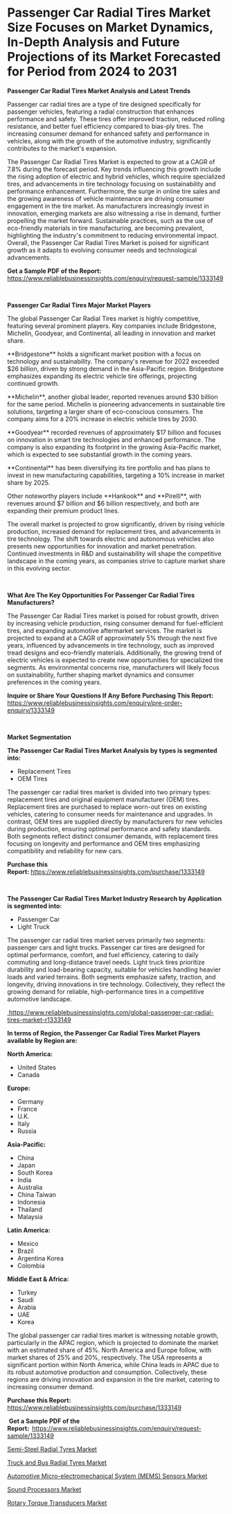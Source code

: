 <p><h1>Passenger Car Radial Tires Market Size Focuses on Market Dynamics, In-Depth Analysis and Future Projections of its Market Forecasted for Period from 2024 to 2031</h1></p><p><strong>Passenger Car Radial Tires Market Analysis and Latest Trends</strong></p>
<p><p>Passenger car radial tires are a type of tire designed specifically for passenger vehicles, featuring a radial construction that enhances performance and safety. These tires offer improved traction, reduced rolling resistance, and better fuel efficiency compared to bias-ply tires. The increasing consumer demand for enhanced safety and performance in vehicles, along with the growth of the automotive industry, significantly contributes to the market's expansion.</p><p>The Passenger Car Radial Tires Market is expected to grow at a CAGR of 7.8% during the forecast period. Key trends influencing this growth include the rising adoption of electric and hybrid vehicles, which require specialized tires, and advancements in tire technology focusing on sustainability and performance enhancement. Furthermore, the surge in online tire sales and the growing awareness of vehicle maintenance are driving consumer engagement in the tire market. As manufacturers increasingly invest in innovation, emerging markets are also witnessing a rise in demand, further propelling the market forward. Sustainable practices, such as the use of eco-friendly materials in tire manufacturing, are becoming prevalent, highlighting the industry's commitment to reducing environmental impact. Overall, the Passenger Car Radial Tires Market is poised for significant growth as it adapts to evolving consumer needs and technological advancements.</p></p>
<p><strong>Get a Sample PDF of the Report:&nbsp;</strong> <a href="https://www.reliablebusinessinsights.com/enquiry/request-sample/1333149?utm_campaign=112&utm_medium=2&utm_source=Github&utm_content=ia&utm_term=01102024&utm_id=passenger-car-radial-tires">https://www.reliablebusinessinsights.com/enquiry/request-sample/1333149</a></p>
<p>&nbsp;</p>
<p><strong>Passenger Car Radial Tires Major Market Players</strong></p>
<p><p>The global Passenger Car Radial Tires market is highly competitive, featuring several prominent players. Key companies include Bridgestone, Michelin, Goodyear, and Continental, all leading in innovation and market share.</p><p>**Bridgestone** holds a significant market position with a focus on technology and sustainability. The company's revenue for 2022 exceeded $26 billion, driven by strong demand in the Asia-Pacific region. Bridgestone emphasizes expanding its electric vehicle tire offerings, projecting continued growth.</p><p>**Michelin**, another global leader, reported revenues around $30 billion for the same period. Michelin is pioneering advancements in sustainable tire solutions, targeting a larger share of eco-conscious consumers. The company aims for a 20% increase in electric vehicle tires by 2030.</p><p>**Goodyear** recorded revenues of approximately $17 billion and focuses on innovation in smart tire technologies and enhanced performance. The company is also expanding its footprint in the growing Asia-Pacific market, which is expected to see substantial growth in the coming years.</p><p>**Continental** has been diversifying its tire portfolio and has plans to invest in new manufacturing capabilities, targeting a 10% increase in market share by 2025. </p><p>Other noteworthy players include **Hankook** and **Pirelli**, with revenues around $7 billion and $6 billion respectively, and both are expanding their premium product lines.</p><p>The overall market is projected to grow significantly, driven by rising vehicle production, increased demand for replacement tires, and advancements in tire technology. The shift towards electric and autonomous vehicles also presents new opportunities for innovation and market penetration. Continued investments in R&D and sustainability will shape the competitive landscape in the coming years, as companies strive to capture market share in this evolving sector.</p></p>
<p>&nbsp;</p>
<p><strong>What Are The Key Opportunities For Passenger Car Radial Tires Manufacturers?</strong></p>
<p><p>The Passenger Car Radial Tires market is poised for robust growth, driven by increasing vehicle production, rising consumer demand for fuel-efficient tires, and expanding automotive aftermarket services. The market is projected to expand at a CAGR of approximately 5% through the next five years, influenced by advancements in tire technology, such as improved tread designs and eco-friendly materials. Additionally, the growing trend of electric vehicles is expected to create new opportunities for specialized tire segments. As environmental concerns rise, manufacturers will likely focus on sustainability, further shaping market dynamics and consumer preferences in the coming years.</p></p>
<p><strong>Inquire or Share Your Questions If Any Before Purchasing This Report:</strong> <a href="https://www.reliablebusinessinsights.com/enquiry/pre-order-enquiry/1333149?utm_campaign=112&utm_medium=2&utm_source=Github&utm_content=ia&utm_term=01102024&utm_id=passenger-car-radial-tires">https://www.reliablebusinessinsights.com/enquiry/pre-order-enquiry/1333149</a></p>
<p>&nbsp;</p>
<p><strong>Market Segmentation</strong></p>
<p><strong>The Passenger Car Radial Tires Market Analysis by types is segmented into:</strong></p>
<p><ul><li>Replacement Tires</li><li>OEM Tires</li></ul></p>
<p><p>The passenger car radial tires market is divided into two primary types: replacement tires and original equipment manufacturer (OEM) tires. Replacement tires are purchased to replace worn-out tires on existing vehicles, catering to consumer needs for maintenance and upgrades. In contrast, OEM tires are supplied directly by manufacturers for new vehicles during production, ensuring optimal performance and safety standards. Both segments reflect distinct consumer demands, with replacement tires focusing on longevity and performance and OEM tires emphasizing compatibility and reliability for new cars.</p></p>
<p><strong>Purchase this Report:&nbsp;</strong><a href="https://www.reliablebusinessinsights.com/purchase/1333149?utm_campaign=112&utm_medium=2&utm_source=Github&utm_content=ia&utm_term=01102024&utm_id=passenger-car-radial-tires">https://www.reliablebusinessinsights.com/purchase/1333149</a></p>
<p>&nbsp;</p>
<p><strong>The Passenger Car Radial Tires Market Industry Research by Application is segmented into:</strong></p>
<p><ul><li>Passenger Car</li><li>Light Truck</li></ul></p>
<p><p>The passenger car radial tires market serves primarily two segments: passenger cars and light trucks. Passenger car tires are designed for optimal performance, comfort, and fuel efficiency, catering to daily commuting and long-distance travel needs. Light truck tires prioritize durability and load-bearing capacity, suitable for vehicles handling heavier loads and varied terrains. Both segments emphasize safety, traction, and longevity, driving innovations in tire technology. Collectively, they reflect the growing demand for reliable, high-performance tires in a competitive automotive landscape.</p></p>
<p><a href="https://www.reliablebusinessinsights.com/global-passenger-car-radial-tires-market-r1333149?utm_campaign=112&utm_medium=2&utm_source=Github&utm_content=ia&utm_term=01102024&utm_id=passenger-car-radial-tires">&nbsp;https://www.reliablebusinessinsights.com/global-passenger-car-radial-tires-market-r1333149</a></p>
<p><strong>In terms of Region, the Passenger Car Radial Tires Market Players available by Region are:</strong></p>
<p>
    <p> <strong> North America: </strong>
        <ul>
            <li>United States</li>
            <li>Canada</li>
        </ul>
        </p> 
    <p> <strong> Europe: </strong>
        <ul>
            <li>Germany</li>
            <li>France</li>
            <li>U.K.</li>
            <li>Italy</li>
            <li>Russia</li>
        </ul>
        </p> 
    <p> <strong> Asia-Pacific: </strong>
        <ul>
            <li>China</li>
            <li>Japan</li>
            <li>South Korea</li>
            <li>India</li>
            <li>Australia</li>
            <li>China Taiwan</li>
            <li>Indonesia</li>
            <li>Thailand</li>
            <li>Malaysia</li>
        </ul>
        </p> 
    <p> <strong> Latin America: </strong>
        <ul>
            <li>Mexico</li>
            <li>Brazil</li>
            <li>Argentina Korea</li>
            <li>Colombia</li>
        </ul>
        </p> 
    <p> <strong> Middle East & Africa: </strong>
        <ul>
            <li>Turkey</li>
            <li>Saudi</li>
            <li>Arabia</li>
            <li>UAE</li>
            <li>Korea</li>
        </ul>
    </p>
    </p>
<p><p>The global passenger car radial tires market is witnessing notable growth, particularly in the APAC region, which is projected to dominate the market with an estimated share of 45%. North America and Europe follow, with market shares of 25% and 20%, respectively. The USA represents a significant portion within North America, while China leads in APAC due to its robust automotive production and consumption. Collectively, these regions are driving innovation and expansion in the tire market, catering to increasing consumer demand.</p></p>
<p><strong>Purchase this Report: </strong><a href="https://www.reliablebusinessinsights.com/purchase/1333149?utm_campaign=112&utm_medium=2&utm_source=Github&utm_content=ia&utm_term=01102024&utm_id=passenger-car-radial-tires">https://www.reliablebusinessinsights.com/purchase/1333149</a></p>
<p>&nbsp;<strong>Get a Sample PDF of the Report:&nbsp;&nbsp;</strong><a href="https://www.reliablebusinessinsights.com/enquiry/request-sample/1333149?utm_campaign=112&utm_medium=2&utm_source=Github&utm_content=ia&utm_term=01102024&utm_id=passenger-car-radial-tires">https://www.reliablebusinessinsights.com/enquiry/request-sample/1333149</a></p>
<p><strong></strong></p>
<p><p><a href="https://github.com/EugeneMBlackman/Market-Research-Report-List-1/blob/main/semi-steel-radial-tyres-market.md?utm_campaign=112&utm_medium=2&utm_source=Github&utm_content=ia&utm_term=01102024&utm_id=passenger-car-radial-tires">Semi-Steel Radial Tyres Market</a></p><p><a href="https://github.com/WILSONTANNISHA/Market-Research-Report-List-1/blob/main/truck-and-bus-radial-tyres-market.md?utm_campaign=112&utm_medium=2&utm_source=Github&utm_content=ia&utm_term=01102024&utm_id=passenger-car-radial-tires">Truck and Bus Radial Tyres Market</a></p><p><a href="https://issuu.com/reportprime-2/docs/automotive-micro-electromechanical-_5dc792eaedd997?utm_campaign=112&utm_medium=2&utm_source=Github&utm_content=ia&utm_term=01102024&utm_id=passenger-car-radial-tires">Automotive Micro-electromechanical System (MEMS) Sensors Market</a></p><p><a href="https://www.linkedin.com/pulse/sound-processors-market-research-report-exploring-size-5eyqc?utm_campaign=112&utm_medium=2&utm_source=Github&utm_content=ia&utm_term=01102024&utm_id=passenger-car-radial-tires">Sound Processors Market</a></p><p><a href="https://www.linkedin.com/pulse/rotary-torque-transducers-industry-analysis-report-its-eel9c?utm_campaign=112&utm_medium=2&utm_source=Github&utm_content=ia&utm_term=01102024&utm_id=passenger-car-radial-tires">Rotary Torque Transducers Market</a></p></p>